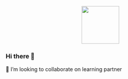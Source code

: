 

<p align="center">
<img src="https://raw.githubusercontent.com/httpsecure/gophers/master/7TH_BIRTHDAY.png" align="center" width="100" height="100">
</p>

### Hi there 👋

🦉 I’m looking to collaborate on learning partner

